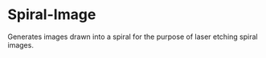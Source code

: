 # Spiral-Image
Generates images drawn into a spiral for the purpose of laser etching spiral images.
